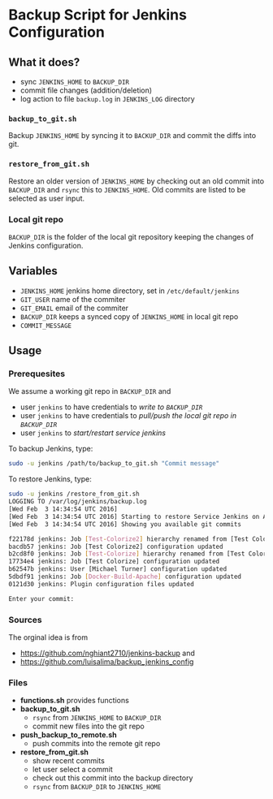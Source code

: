 # Backup Script for Jenkins Configuration
## What it does?
 - sync `JENKINS_HOME` to `BACKUP_DIR`
 - commit file changes (addition/deletion)
 - log action to file `backup.log` in `JENKINS_LOG` directory

### `backup_to_git.sh`  
Backup `JENKINS_HOME` by syncing it to 
`BACKUP_DIR` and commit the diffs into git. 

### `restore_from_git.sh` 
Restore an older version of `JENKINS_HOME` by checking out
an old commit into `BACKUP_DIR` and `rsync` this to `JENKINS_HOME`. 
Old commits are listed to be selected as user input.

### Local git repo
`BACKUP_DIR` is the folder of the local git repository keeping the 
changes of Jenkins configuration.

## Variables
 - `JENKINS_HOME` jenkins home directory, set in `/etc/default/jenkins`
 - `GIT_USER` name of the commiter
 - `GIT_EMAIL` email of the commiter
 - `BACKUP_DIR` keeps a synced copy of `JENKINS_HOME` in local git repo
 - `COMMIT_MESSAGE` 

## Usage
### Prerequesites
We assume a working git repo in `BACKUP_DIR` and
 - user `jenkins` to have credentials to *write to `BACKUP_DIR`* 
 - user `jenkins` to have credentials to *pull/push the local git repo in `BACKUP_DIR`*
 - user `jenkins` to *start/restart service jenkins*

To backup Jenkins, type:
```sh
sudo -u jenkins /path/to/backup_to_git.sh "Commit message"
```

To restore Jenkins, type:
```sh
sudo -u jenkins /restore_from_git.sh
LOGGING TO /var/log/jenkins/backup.log
[Wed Feb  3 14:34:54 UTC 2016]  
[Wed Feb  3 14:34:54 UTC 2016] Starting to restore Service Jenkins on AMI i-0f83ec56e936ca5ad 
[Wed Feb  3 14:34:54 UTC 2016] Showing you available git commits 

f22178d jenkins: Job [Test-Colorize2] hierarchy renamed from [Test Colorize2] to [Test-Colorize2]
bacdb57 jenkins: Job [Test Colorize2] configuration updated
b2cd8f0 jenkins: Job [Test-Colorize] hierarchy renamed from [Test Colorize] to [Test-Colorize]
17734e4 jenkins: Job [Test Colorize] configuration updated
b62547b jenkins: User [Michael Turner] configuration updated
5dbdf91 jenkins: Job [Docker-Build-Apache] configuration updated
0121d30 jenkins: Plugin configuration files updated

Enter your commit:
```

### Sources
The orginal idea is from 
 - https://github.com/nghiant2710/jenkins-backup and
 - https://github.com/luisalima/backup_jenkins_config 


### Files
- **functions.sh** provides functions 
- **backup_to_git.sh** 
  * `rsync` from `JENKINS_HOME` to `BACKUP_DIR` 
  * commit new files into the git repo
- **push_backup_to_remote.sh** 
  * push commits into the remote git repo
- **restore_from_git.sh** 
  * show recent commits 
  * let user select a commit 
  * check out this commit into the backup directory
  * `rsync` from `BACKUP_DIR` to `JENKINS_HOME`
